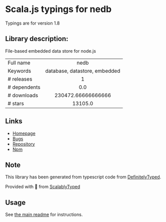 
# Scala.js typings for nedb

Typings are for version 1.8

## Library description:
File-based embedded data store for node.js

|                    |                 |
| ------------------ | :-------------: |
| Full name          | nedb |
| Keywords           | database, datastore, embedded |
| # releases         | 1 |
| # dependents       | 0.0 |
| # downloads        | 230472.66666666666 |
| # stars            | 13105.0 |

## Links
- [Homepage](https://github.com/louischatriot/nedb)
- [Bugs](https://github.com/louischatriot/nedb/issues)
- [Repository](https://github.com/louischatriot/nedb)
- [Npm](https://www.npmjs.com/package/nedb)
    


## Note
This library has been generated from typescript code from [DefinitelyTyped](https://definitelytyped.org).

Provided with :purple_heart: from [ScalablyTyped](https://github.com/oyvindberg/ScalablyTyped)

## Usage
See [the main readme](../../readme.md) for instructions.


